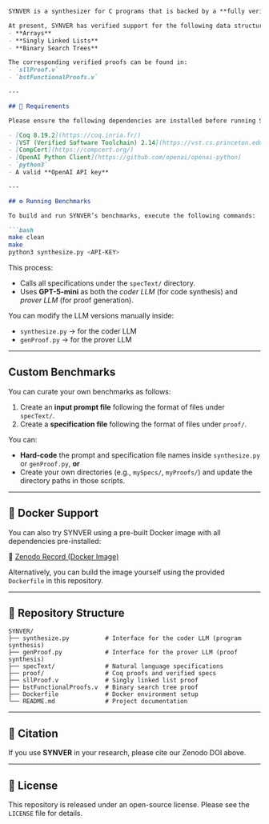 ````markdown

SYNVER is a synthesizer for C programs that is backed by a **fully verified C compiler** and a **Rocq (Coq)** proof certifying the correctness of the generated program with respect to its specification.

At present, SYNVER has verified support for the following data structures:
- **Arrays**
- **Singly Linked Lists**
- **Binary Search Trees**

The corresponding verified proofs can be found in:
- `sllProof.v`
- `bstFunctionalProofs.v`

---

## 🧩 Requirements

Please ensure the following dependencies are installed before running SYNVER:

- [Coq 8.19.2](https://coq.inria.fr/)
- [VST (Verified Software Toolchain) 2.14](https://vst.cs.princeton.edu/)
- [CompCert](https://compcert.org/)
- [OpenAI Python Client](https://github.com/openai/openai-python)
- `python3`
- A valid **OpenAI API key**

---

## ⚙️ Running Benchmarks

To build and run SYNVER’s benchmarks, execute the following commands:

```bash
make clean
make
python3 synthesize.py <API-KEY>
````

This process:

* Calls all specifications under the `specText/` directory.
* Uses **GPT-5-mini** as both the *coder LLM* (for code synthesis) and *prover LLM* (for proof generation).

You can modify the LLM versions manually inside:

* `synthesize.py` → for the coder LLM
* `genProof.py` → for the prover LLM

---

## Custom Benchmarks

You can curate your own benchmarks as follows:

1. Create an **input prompt file** following the format of files under `specText/`.
2. Create a **specification file** following the format of files under `proof/`.

You can:

* **Hard-code** the prompt and specification file names inside `synthesize.py` or `genProof.py`, **or**
* Create your own directories (e.g., `mySpecs/`, `myProofs/`) and update the directory paths in those scripts.

---

## 🐳 Docker Support

You can also try SYNVER using a pre-built Docker image with all dependencies pre-installed:

🔗 [Zenodo Record (Docker Image)](https://zenodo.org/records/17230953)

Alternatively, you can build the image yourself using the provided `Dockerfile` in this repository.

---

## 📂 Repository Structure

```
SYNVER/
├── synthesize.py          # Interface for the coder LLM (program synthesis)
├── genProof.py            # Interface for the prover LLM (proof synthesis)
├── specText/              # Natural language specifications
├── proof/                 # Coq proofs and verified specs
├── sllProof.v             # Singly linked list proof
├── bstFunctionalProofs.v  # Binary search tree proof
├── Dockerfile             # Docker environment setup
└── README.md              # Project documentation
```

---

## 🧾 Citation

If you use **SYNVER** in your research, please cite our Zenodo DOI above.

---

## 📜 License

This repository is released under an open-source license. Please see the `LICENSE` file for details.
```
